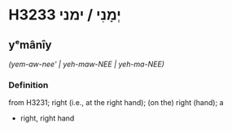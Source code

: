 # H3233 יְמָנִי / ימני

## yᵉmânîy

_(yem-aw-nee' | yeh-maw-NEE | yeh-ma-NEE)_

### Definition

from H3231; right (i.e., at the right hand); (on the) right (hand); a

- right, right hand
